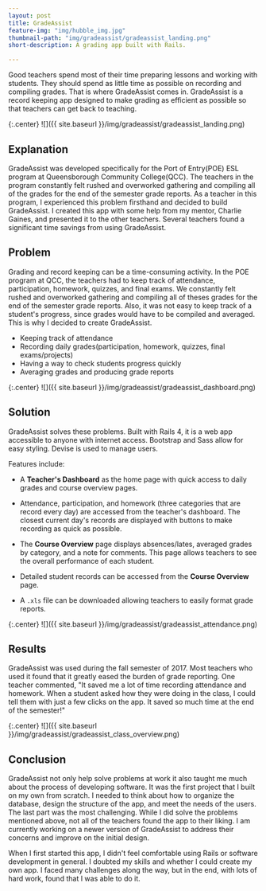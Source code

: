 ```yaml
---
layout: post
title: GradeAssist
feature-img: "img/hubble_img.jpg"
thumbnail-path: "img/gradeassist/gradeassist_landing.png"
short-description: A grading app built with Rails.

---
```

Good teachers spend most of their time preparing lessons and working with students. They should spend as little time as possible on recording and compiling grades. That is where GradeAssist comes in. GradeAssist is a record keeping app designed to make grading as efficient as possible so that teachers can get back to teaching.

{:.center}
![]({{ site.baseurl }}/img/gradeassist/gradeassist_landing.png)

## Explanation
GradeAssist was developed specifically for the Port of Entry(POE) ESL program at Queensborough Community College(QCC). The teachers in the program constantly felt rushed and overworked gathering and compiling all of the grades for the end of the semester grade reports. As a teacher in this program, I experienced this problem firsthand and decided to build GradeAssist. I created this app with some help from my mentor, Charlie Gaines, and presented it to the other teachers. Several teachers found a significant time savings from using GradeAssist.

## Problem
Grading and record keeping can be a time-consuming activity. In the POE program at QCC, the teachers had to keep track of attendance, participation, homework, quizzes, and final exams. We constantly felt rushed and overworked gathering and compiling all of theses grades for the end of the semester grade reports. Also, it was not easy to keep track of a student's progress, since grades would have to be compiled and averaged. This is why I decided to create GradeAssist.

+ Keeping track of attendance
+ Recording daily grades(participation, homework, quizzes, final exams/projects)
+ Having a way to check students progress quickly
+ Averaging grades and producing grade reports

{:.center}
![]({{ site.baseurl }}/img/gradeassist/gradeassist_dashboard.png)

## Solution
GradeAssist solves these problems. Built with Rails 4, it is a web app accessible to anyone with internet access. Bootstrap and Sass allow for easy styling. Devise is used to manage users.

Features include:
+ A **Teacher's Dashboard** as the home page with quick access to daily grades and course overview pages.

+ Attendance, participation, and homework (three categories that are record every day) are accessed from the teacher's dashboard. The closest current day's records are displayed with buttons to make recording as quick as possible.

+ The **Course Overview** page displays absences/lates, averaged grades by category, and a note for comments. This page allows teachers to see the overall performance of each student.

+ Detailed student records can be accessed from the **Course Overview** page.

+ A `.xls` file can be downloaded allowing teachers to easily format grade reports.

{:.center}
![]({{ site.baseurl }}/img/gradeassist/gradeassist_attendance.png)

## Results
GradeAssist was used during the fall semester of 2017. Most teachers who used it found that it greatly eased the burden of grade reporting. One teacher commented, "It saved me a lot of time recording attendance and homework. When a student asked how they were doing in the class, I could tell them with just a few clicks on the app. It saved so much time at the end of the semester!"

{:.center}
![]({{ site.baseurl }}/img/gradeassist/gradeassist_class_overview.png)

## Conclusion
GradeAssist not only help solve problems at work it also taught me much about the process of developing software. It was the first project that I built on my own from scratch. I needed to think about how to organize the database, design the structure of the app, and meet the needs of the users. The last part was the most challenging. While I did solve the problems mentioned above, not all of the teachers found the app to their liking. I am currently working on a newer version of GradeAssist to address their concerns and improve on the initial design.

When I first started this app, I didn't feel comfortable using Rails or software development in general. I doubted my skills and whether I could create my own app. I faced many challenges along the way, but in the end, with lots of hard work, found that I was able to do it.

